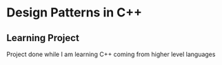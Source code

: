 # Design Patterns in C++
## Learning Project

Project done while I am learning C++ coming from higher level languages

